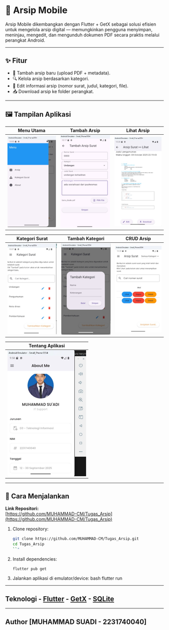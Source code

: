 # 📂 Arsip Mobile

Arsip Mobile dikembangkan dengan Flutter + GetX sebagai solusi efisien untuk mengelola arsip digital — memungkinkan pengguna menyimpan, meninjau, mengedit, dan mengunduh dokumen PDF secara praktis melalui perangkat Android.

---

## ✨ Fitur
- 📑 Tambah arsip baru (upload PDF + metadata).  
- 🔍 Kelola arsip berdasarkan kategori.  
- 📝 Edit informasi arsip (nomor surat, judul, kategori, file).  
- 📤 Download arsip ke folder perangkat.  

---

## 🖼️ Tampilan Aplikasi

| Menu Utama | Tambah Arsip | Lihat Arsip |
|-------------|---------------|--------------|
| <img src="screenshoot/menu.jpg" width="250"/> | <img src="screenshoot/tambah arsip surat.jpg" width="250"/> | <img src="screenshoot/lihat arsip.jpg" width="250"/> |

| Kategori Surat | Tambah Kategori | CRUD Arsip |
|----------------|------------------|-------------|
| <img src="screenshoot/katagori surat.jpg" width="250"/> | <img src="screenshoot/tambah katagori.jpg" width="250"/> | <img src="screenshoot/crud arsip.jpg" width="250"/> |

| Tentang Aplikasi |
|------------------|
| <img src="screenshoot/abaout.jpg" width="250"/> |


---

## 🚀 Cara Menjalankan

**Link Repositori:**  
[https://github.com/MUHAMMAD-CM/Tugas_Arsip](https://github.com/MUHAMMAD-CM/Tugas_Arsip)

1. Clone repository:
   ```bash
   git clone https://github.com/MUHAMMAD-CM/Tugas_Arsip.git
   cd Tugas_Arsip
   ``"

2. Install dependencies:
   ```bash
   flutter pub get

3. Jalankan aplikasi di emulator/device:
bash
   flutter run


---


## Teknologi - [Flutter](https://flutter.dev/) - [GetX](https://pub.dev/packages/get) - [SQLite](https://pub.dev/packages/sqflite)

 ---

## Author **[MUHAMMAD SUADI - 2231740040]**